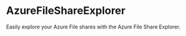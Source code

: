 # AzureFileShareExplorer

Easily explore your Azure File shares with the Azure File Share Explorer.
